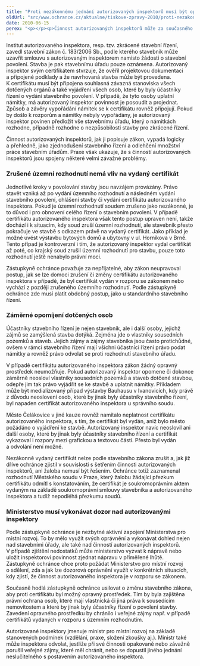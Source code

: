 ```yaml
---
title: "Proti nezákonnému jednání autorizovaných inspektorů musí být opravný prostředek"
oldUrl: "src/www.ochrance.cz/aktualne/tiskove-zpravy-2010/proti-nezakonnemu-jednani-autorizovanych-inspektoru-musi-byt-opravny-prostredek"
date: 2010-06-15
perex: "<p></p><p>Činnost autorizovaných inspektorů může za současného právního stavu vést k nezvratnému dotčení a omezení práv osob, které by jinak byly účastníky stavebního řízení. Stejně tak mohou být vydáním certifikátu autorizovaného inspektora omezeny veřejné zájmy, které by jinak byly chráněny stavebními úřady. I v případě, že autorizovaný inspektor postupoval v rozporu se zákonem, totiž není možné domáhat se zrušení či změny vydaného certifikátu. </p>"
---
```


<!-- imported from the old website -->

<p>Institut autorizovaného inspektora, resp. tzv. zkrácené stavební řízení, zavedl stavební zákon č. 183/2006 Sb., podle kterého stavebník může uzavřít smlouvu s autorizovaným inspektorem namísto žádosti o stavební povolení. Stavba je pak stavebnímu úřadu pouze oznámena. Autorizovaný inspektor svým certifikátem stvrzuje, že ověřil projektovou dokumentaci a připojené podklady a že navrhovaná stavba může být provedena. K certifikátu musí být připojena souhlasná závazná stanoviska všech dotčených orgánů a také vyjádření všech osob, které by byly účastníky řízení o vydání stavebního povolení. V případě, že tyto osoby uplatní námitky, má autorizovaný inspektor povinnost je posoudit a projednat. Způsob a závěry vypořádání námitek se k certifikátu rovněž připojují. Pokud by došlo k rozporům a námitky nebyly vypořádány, je autorizovaný inspektor povinen předložit vše stavebnímu úřadu, který o námitkách rozhodne, případně rozhodne o nezpůsobilosti stavby pro zkrácené řízení.</p><p>Činnost autorizovaných inspektorů, jak ji popisuje zákon, vypadá logicky a přehledně, jako zjednodušení stavebního řízení a odlehčení množství práce stavebním úřadům. Praxe však ukazuje, že s činností autorizovaných inspektorů jsou spojeny některé velmi závažné problémy. </p><h3><strong>Zrušené územní rozhodnutí nemá vliv na vydaný certifikát</strong></h3><p>Jednotlivé kroky v povolování stavby jsou navzájem provázány. Právo stavět vzniká až po vydání územního rozhodnutí a následném vydání stavebního povolení, ohlášení stavby či vydání certifikátu autorizovaného inspektora. Pokud je územní rozhodnutí soudem zrušeno jako nezákonné, je to důvod i pro obnovení celého řízení o stavebním povolení. V případě certifikátu autorizovaného inspektora však tento postup upraven není, takže dochází i k situacím, kdy soud zruší územní rozhodnutí, ale stavebník přesto pokračuje ve stavbě s odkazem právě na vydaný certifikát. Jako příklad je možné uvést výstavbu bytových domů a ubytovny v ul. Horníkova v Brně. Tento případ je kontroverzní i tím, že autorizovaný inspektor vydal certifikát až poté, co krajský soud zrušil územní rozhodnutí pro stavbu, pouze toto rozhodnutí ještě nenabylo právní moci.  </p><p>Zástupkyně ochránce považuje za nepřijatelné, aby zákon neupravoval postup, jak se lze domoci zrušení či změny certifikátu autorizovaného inspektora v případě, že byl certifikát vydán v rozporu se zákonem nebo vychází z později zrušeného územního rozhodnutí. Podle zástupkyně ochránce zde musí platit obdobný postup, jako u standardního stavebního řízení.</p><h3><strong>Záměrné opomíjení dotčených osob</strong></h3><p>Účastníky stavebního řízení je nejen stavebník, ale i další osoby, jejichž zájmů se zamýšlená stavba dotýká. Zejména jde o vlastníky sousedních pozemků a staveb. Jejich zájmy a zájmy stavebníka jsou často protichůdné, ovšem v rámci stavebního řízení mají všichni účastníci řízení právo podat námitky a rovněž právo odvolat se proti rozhodnutí stavebního úřadu.</p><p>V případě certifikátu autorizovaného inspektora zákon žádný opravný prostředek neumožňuje. Pokud autorizovaný inspektor opomene či dokonce záměrně neosloví vlastníky sousedních pozemků a staveb dotčené stavbou, odepře jim tak právo vyjádřit se ke stavbě a uplatnit námitky. Příkladem může být medializovaný případ výstavby Bauhausu v Ivanovicích, kdy právě z důvodu neoslovení osob, které by jinak byly účastníky stavebního řízení, byl napaden certifikát autorizovaného inspektora u správního soudu.</p><p>Město Čelákovice v jiné kauze rovněž namítalo neplatnost certifikátu autorizovaného inspektora, s tím, že certifikát byl vydán, aniž bylo město požádáno o vyjádření ke stavbě. Autorizovaný inspektor navíc neoslovil ani další osoby, které by jinak byly účastníky stavebního řízení a certifikát vykazoval i rozpory mezi grafickou a textovou částí. Přesto byl vydán a odvolání není možné.</p><p>Nezákonně vydaný certifikát nelze podle stavebního zákona zrušit a, jak již dříve ochránce zjistil v souvislosti s šetřením činnosti autorizovaných inspektorů, ani žaloba nemusí být řešením. Ochránce totiž zaznamenal rozhodnutí Městského soudu v Praze, který žalobu žádající přezkum certifikátu odmítl s konstatováním, že certifikát je soukromoprávním aktem vydaným na základě soukromoprávní smlouvy stavebníka a autorizovaného inspektora a tudíž nepodléhá přezkumu soudů.</p><h3><strong>Ministerstvo musí vykonávat dozor nad autorizovanými inspektory</strong></h3><p>Podle zástupkyně ochránce je nezbytné aktivní zapojení Ministerstva pro místní rozvoj. To by mělo využít svých oprávnění a vykonávat dohled nejen nad stavebními úřady, ale také nad činností autorizovaných inspektorů. V případě zjištění nedostatků může ministerstvo vyzvat k nápravě nebo uložit inspektorovi povinnost zjednat nápravu v přiměřené lhůtě. Zástupkyně ochránce chce proto požádat Ministerstvo pro místní rozvoj o sdělení, zda a jak lze dozorová oprávnění využít v konkrétních situacích, kdy zjistí, že činnost autorizovaného inspektora je v rozporu se zákonem. </p><p>Současně hodlá zástupkyně ochránce usilovat o změnu stavebního zákona, aby proti certifikátu byl možný opravný prostředek. Tím by byla zajištěna právní ochrana osob, které mají vlastnická či jiná práva k sousedícím nemovitostem a které by jinak byly účastníky řízení o povolení stavby. Zavedení opravného prostředku by chránilo i veřejné zájmy např. v případě certifikátů vydaných v rozporu s územním rozhodnutím.</p><p>Autorizované inspektory jmenuje ministr pro místní rozvoj na základě stanovených podmínek (vzdělání, praxe, složení zkoušky aj.). Ministr také může inspektora odvolat, jestliže při své činnosti opakovaně nebo závažně porušil veřejné zájmy, které měl chránit, nebo se dopustil jiného jednání neslučitelného s postavením autorizovaného inspektora.</p>
